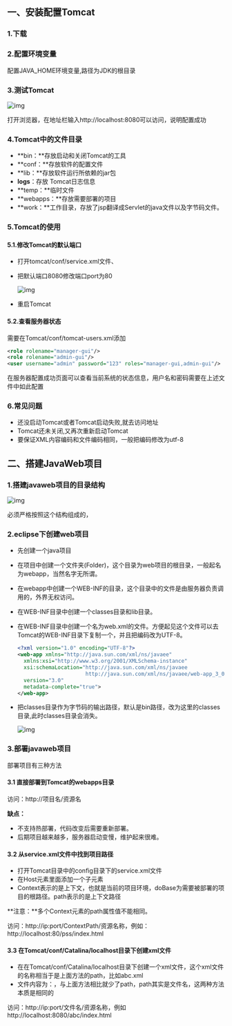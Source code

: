 ## 一、安装配置Tomcat

### 1.下载

### 2.配置环境变量

配置JAVA_HOME环境变量,路径为JDK的根目录

### 3.测试Tomcat

![img](https://s1.ax1x.com/2018/11/19/FpEM8A.gif) 

打开浏览器，在地址栏输入http://localhost:8080可以访问，说明配置成功

### 4.Tomcat中的文件目录

- **bin：**存放启动和关闭Tomcat的工具
- **conf：**存放软件的配置文件
- **lib：**存放软件运行所依赖的jar包
- **logs**：存放 Tomcat日志信息
- **temp：**临时文件
- **webapps：**存放需要部署的项目
- **work：**工作目录，存放了jsp翻译成Servlet的java文件以及字节码文件。

### 5.Tomcat的使用

#### 5.1.修改Tomcat的默认端口

- 打开tomcat/conf/service.xml文件、

- 把默认端口8080修改端口port为80

  ![img](https://s1.ax1x.com/2018/11/19/FpVFiQ.png) 

- 重启Tomcat

#### 5.2.查看服务器状态

需要在Tomcat/conf/tomcat-users.xml添加

```xml
<role rolename="manager-gui"/>
<role rolename="admin-gui"/>
<user username="admin" password="123" roles="manager-gui,admin-gui"/>
```

在服务器配置成功页面可以查看当前系统的状态信息，用户名和密码需要在上述文件中如此配置

### 6.常见问题

- 还没启动Tomcat或者Tomcat启动失败,就去访问地址
- Tomcat还未关闭,又再次重新启动Tomcat
- 要保证XML内容编码和文件编码相同，一般把编码修改为utf-8

## 二、搭建JavaWeb项目

### 1.搭建javaweb项目的目录结构

![img](https://s1.ax1x.com/2018/11/19/FpEDK0.png) 

必须严格按照这个结构组成的，

### 2.eclipse下创建web项目

- 先创建一个java项目

- 在项目中创建一个文件夹(Folder)，这个目录为web项目的根目录，一般起名为webapp，当然名字无所谓。

- 在webapp中创建一个WEB-INF的目录，这个目录中的文件是由服务器负责调用的，外界无权访问。

- 在WEB-INF目录中创建一个classes目录和lib目录。

- 在WEB-INF目录中创建一个名为web.xml的文件。方便起见这个文件可以去Tomcat的WEB-INF目录下复制一个，并且把编码改为UTF-8。

  ```xml
  <?xml version="1.0" encoding="UTF-8"?>
  <web-app xmlns="http://java.sun.com/xml/ns/javaee"
    xmlns:xsi="http://www.w3.org/2001/XMLSchema-instance"
    xsi:schemaLocation="http://java.sun.com/xml/ns/javaee
                        http://java.sun.com/xml/ns/javaee/web-app_3_0.xsd"
    version="3.0"
    metadata-complete="true">
  </web-app>
  ```

  

- 把classes目录作为字节码的输出路径，默认是bin路径，改为这里的classes目录,此时classes目录会消失。

  ![img](https://s1.ax1x.com/2018/11/19/FpEtUg.gif) 

### 3.部署javaweb项目

部署项目有三种方法

#### 3.1 直接部署到Tomcat的webapps目录

访问：http://项目名/资源名

**缺点：**

- 不支持热部署，代码改变后需要重新部署。
- 后期项目越来越多，服务器启动变慢，维护起来很难。

#### 3.2 从service.xml文件中找到项目路径

- 打开Tomcat目录中的config目录下的service.xml文件
- 在Host元素里面添加一个子元素<Context doBase = ""  path = "" />
- Context表示的是上下文，也就是当前的项目环境，doBase为需要被部署的项目的根路径。path表示的是上下文路径

**注意：**多个Context元素的path属性值不能相同。

访问：http://ip:port/ContextPath/资源名称，例如：http://localhost:80/pss/index.html

#### 3.3 在Tomcat/conf/Catalina/localhost目录下创建xml文件

- 在在Tomcat/conf/Catalina/localhost目录下创建一个xml文件，这个xml文件的名称相当于是上面方法的path，比如abc.xml
- 文件内容为：<Context doBase = "" />，与上面方法相比就少了path，path其实是文件名，这两种方法本质是相同的

访问：http://ip:port/文件名/资源名称，例如http://localhost:8080/abc/index.html







